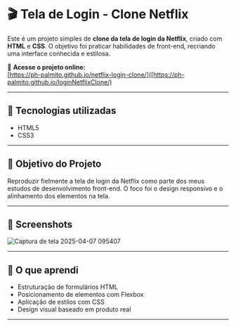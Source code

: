 # 🎬 Tela de Login - Clone Netflix

Este é um projeto simples de **clone da tela de login da Netflix**, criado com **HTML** e **CSS**. O objetivo foi praticar habilidades de front-end, recriando uma interface conhecida e estilosa.

🔗 **Acesse o projeto online:**  
[https://ph-palmito.github.io/netflix-login-clone/]([https://ph-palmito.github.io/loginNetflixClone/)

---

## 🚀 Tecnologias utilizadas

- HTML5
- CSS3

---

## 🎯 Objetivo do Projeto

Reproduzir fielmente a tela de login da Netflix como parte dos meus estudos de desenvolvimento front-end. O foco foi o design responsivo e o alinhamento dos elementos na tela.

---

## 📸 Screenshots

![Captura de tela 2025-04-07 095407](https://github.com/user-attachments/assets/6eb5f0bd-dfd1-407a-be5c-f42a355feda6)


---

## 🧠 O que aprendi

- Estruturação de formulários HTML
- Posicionamento de elementos com Flexbox
- Aplicação de estilos com CSS
- Design visual baseado em produto real

---

